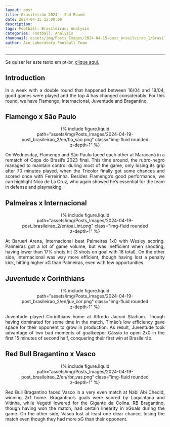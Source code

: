 ```yaml
---
layout: post
title: Brasileirão 2024 - 2nd Round
date: 2024-04-15 15:00:00
description:
tags: Football; Brasileirao; Analysis
categories: Football; Analysis
thumbnail: assets/img/Posts_Images/2024-04-15-post_brasileirao_1/Brasileirao_Assai_2022.png
author: Ace Laboratory Football Team
---
```


---
<p align="justify">
Se quiser ler este texto em pt-br, <a href = "https://ac3lab.github.io/blog/2000/post_brasileirao_2-pt/"> clique aqui.</a>
</p>

<h2>Introduction</h2>

<div style="text-align: justify">
<p align="justify">
In a week with a double round that happened between 16/04 and 18/04, good games were played and the top 4 has changed considerably. For this round, we have Flamengo, Internacional, Juventude and Bragantino.
</p>
</div>

<h2>Flamengo x São Paulo</h2>

<div style="text-align: justify">

<div style="width: 80%; margin: 0 auto; text-align: center;">
{% include figure.liquid path="assets/img/Posts_Images/2024-04-19-post_brasileirao_2/en/fla_sao.png" class="img-fluid rounded z-depth-1" %}
</div>

<p align="justify">

On Wednesday, Flamengo and São Paulo faced each other at Maracanã in a rematch of Copa do Brasil’s 2023 final. This time around, the rubro-negro managed to maintain control during most of the game, only losing its grip after 70 minutes played, when the Tricolor finally got some chances and scored once with Ferreirinha. Besides Flamengo’s good performance, we can highlight Nico de La Cruz, who again showed he’s essential for the team in defense and playmaking.

</p>

</div>


<h2>Palmeiras x Internacional</h2>

<div style="text-align: justify">

<div style="width: 80%; margin: 0 auto; text-align: center;">
{% include figure.liquid path="assets/img/Posts_Images/2024-04-19-post_brasileirao_2/en/pal_int.png" class="img-fluid rounded z-depth-1" %}
</div>

<p align="justify">
At Barueri Arena, Internacional beat Palmeiras 1x0 with Wesley scoring. Palmeiras got a lot of game volume, but was inefficient when shooting, having lower than 17% shots hit (3 shots on goal with 18 total). On the other side, Internacional was way more efficient, though having lost a penalty kick, hitting higher xG than Palmeiras, even with few opportunities.
</p>

</div>

<h2>Juventude x Corinthians
</h2>

<div style="text-align: justify">

<div style="width: 80%; margin: 0 auto; text-align: center;">
{% include figure.liquid path="assets/img/Posts_Images/2024-04-19-post_brasileirao_2/en/juv_cor.png" class="img-fluid rounded z-depth-1" %}
</div>

<p align="justify">
Juventude played Corinthians home at Alfredo Jaconi Stadium. Though having dominated for some time in the match, Timão’s low efficiency gave space for their opponent to grow in production. As result, Juventude took advantage of two bad moments of goalkeeper Cássio to open 2x0 in the first 15 minutes of second half, conquering their first win at Brasileirão.

</p>

</div>

<h2>Red Bull Bragantino x Vasco</h2>

<div style="text-align: justify">

<div style="width: 80%; margin: 0 auto; text-align: center;">
{% include figure.liquid path="assets/img/Posts_Images/2024-04-19-post_brasileirao_2/en/rbr_vas.png" class="img-fluid rounded z-depth-1" %}
</div>

<p align="justify">
Red Bull Bragantino faced Vasco in a very even match at Nabi Abi Chedid, winning 2x1 home. Bragantino’s goals were scored by Laquintana and Vitinha, while Vegetti lowered for the Gigante da Colina. RB Bragantino, though having won the match, had certain linearity in xGoals during the game. On the other side, Vasco lost at least one clear chance, losing the match even though they had more xG than their opponent.


</p>

</div>
